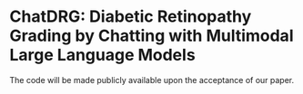 # ChatDRG: Diabetic Retinopathy Grading by Chatting with Multimodal Large Language Models

The code will be made publicly available upon the acceptance of our paper.
